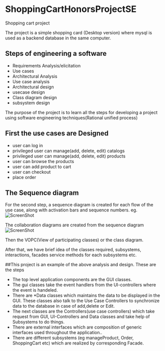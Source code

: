 # ShoppingCartHonorsProjectSE
Shopping cart project

The project is a simple shopping card (Desktop version) where mysql is used as a backend database in the same computer.

## Steps of engineering a software
* Requirements Analysis/elicitation
* Use cases
* Architectural Analysis
* Use case analysis
* Architectural design
* usecase design
* Class diagram design
* subsystem design

The purpose of the project is to learn all the steps for developing a project using software engineering techniques(Rational unified process)
## First the use cases are Designed
* user can log in
* privileged user can manage(add, delete, edit) catalogs
* privileged user can manage(add, delete, edit) products
* user can browse the products
* user can add product to cart
* user can checkout
* place order

## The Sequence diagram 
For the second step, a sequence diagram is created for each flow of the use case, along with activation bars and sequence numbers. eg.
![ScreenShot](https://lh6.googleusercontent.com/-CZQerFXo1uk/VTsLAA2oIfI/AAAAAAAACjE/9mufd19q-5w/w672-h577-no/ManageProductCatalog.jpg)
 
 The collaboration diagrams are created from the sequence diagram
 ![ScreenShot](https://lh5.googleusercontent.com/-mkPTJsG-Lgo/VTsMkF5KFoI/AAAAAAAACjU/mXC02da5Plg/w633-h577-no/ManageProductCatalog%2B-%2BCommunications.jpg)
 
 Then the VOPC(View of participating classes) or the class diagram. 
 
 After that, we have brief idea of the classes required, subsystems, interactions, facades service methods for each subsystems etc.
 
 ##This project is an example of the above analysis and design. These are the steps
 * The top level application components are the GUI classes.
 * The gui classes take the event handlers from the UI-controllers where the event is handeled.
 * There are *Data classes which maintains the data to be displayed in the GUI. These classes also talk to the Use Case Controllers to synchronize data to the database in case of add,delete or Edit.
 * The next classes are the Controllers(use case controllers) which take request from GUI, UI-Controllers and Data classes and take help of Subsystems to do things.
 * There are external interfaces which are composition of generic interfaces used throughout the application..
 * There are different subsystems (eg manageProduct, Order, ShoppingCart etc) which are realized by corresponding Facade.
